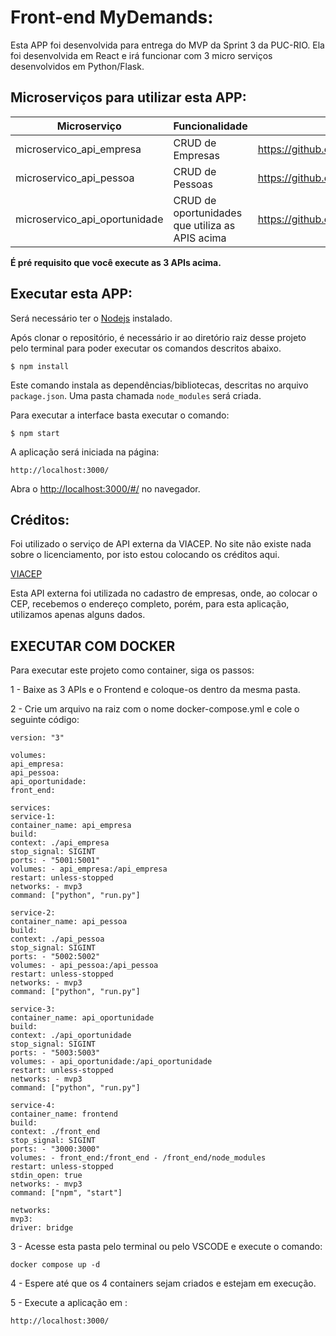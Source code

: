 # Front-end MyDemands:

Esta APP foi desenvolvida para entrega do MVP da Sprint 3 da PUC-RIO. Ela foi desenvolvida em React e irá funcionar com 3 micro serviços desenvolvidos em Python/Flask.

## Microserviços para utilizar esta APP:

| Microserviço                  | Funcionalidade                                  | Link                                                               |
| ----------------------------- | ----------------------------------------------- | ------------------------------------------------------------------ |
| microservico_api_empresa      | CRUD de Empresas                                | https://github.com/thiagoconsult/microservico_api_empresa.git      |
| microservico_api_pessoa       | CRUD de Pessoas                                 | https://github.com/thiagoconsult/microservico_api_pessoa.git       |
| microservico_api_oportunidade | CRUD de oportunidades que utiliza as APIS acima | https://github.com/thiagoconsult/microservico_api_oportunidade.git |

**É pré requisito que você execute as 3 APIs acima.**

## Executar esta APP:

Será necessário ter o [Nodejs](https://nodejs.org/en/download/) instalado.

Após clonar o repositório, é necessário ir ao diretório raiz desse projeto pelo terminal para poder executar os comandos descritos abaixo.

```
$ npm install
```

Este comando instala as dependências/bibliotecas, descritas no arquivo `package.json`. Uma pasta chamada `node_modules` será criada.

Para executar a interface basta executar o comando:

```
$ npm start
```

A aplicação será iniciada na página:

```
http://localhost:3000/
```

Abra o [http://localhost:3000/#/](http://localhost:3000/) no navegador.

## Créditos:

Foi utilizado o serviço de API externa da VIACEP. No site não existe nada sobre o licenciamento, por isto estou colocando os créditos aqui.

[VIACEP](https://viacep.com.br//)

Esta API externa foi utilizada no cadastro de empresas, onde, ao colocar o CEP, recebemos o endereço completo, porém, para esta aplicação, utilizamos apenas alguns dados.

## EXECUTAR COM DOCKER

Para executar este projeto como container, siga os passos:

1 - Baixe as 3 APIs e o Frontend e coloque-os dentro da mesma pasta.

2 - Crie um arquivo na raiz com o nome docker-compose.yml e cole o seguinte código:

```
version: "3"

volumes:
api_empresa:
api_pessoa:
api_oportunidade:
front_end:

services:
service-1:
container_name: api_empresa
build:
context: ./api_empresa
stop_signal: SIGINT
ports: - "5001:5001"
volumes: - api_empresa:/api_empresa
restart: unless-stopped
networks: - mvp3
command: ["python", "run.py"]

service-2:
container_name: api_pessoa
build:
context: ./api_pessoa
stop_signal: SIGINT
ports: - "5002:5002"
volumes: - api_pessoa:/api_pessoa
restart: unless-stopped
networks: - mvp3
command: ["python", "run.py"]

service-3:
container_name: api_oportunidade
build:
context: ./api_oportunidade
stop_signal: SIGINT
ports: - "5003:5003"
volumes: - api_oportunidade:/api_oportunidade
restart: unless-stopped
networks: - mvp3
command: ["python", "run.py"]

service-4:
container_name: frontend
build:
context: ./front_end
stop_signal: SIGINT
ports: - "3000:3000"
volumes: - front_end:/front_end - /front_end/node_modules
restart: unless-stopped
stdin_open: true
networks: - mvp3
command: ["npm", "start"]

networks:
mvp3:
driver: bridge
```

3 - Acesse esta pasta pelo terminal ou pelo VSCODE e execute o comando:

```
docker compose up -d
```

4 - Espere até que os 4 containers sejam criados e estejam em execução.

5 - Execute a aplicação em :

```
http://localhost:3000/
```
